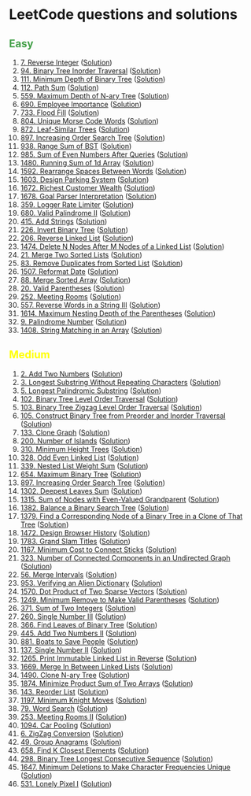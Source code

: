 # LeetCode questions and solutions

## <span style="color: #43A048;">Easy
1. [7. Reverse Integer](https://leetcode.com/problems/reverse-integer/) ([Solution](Tree/l_7.py))
2. [94. Binary Tree Inorder Traversal](https://leetcode.com/problems/binary-tree-inorder-traversal/) ([Solution](Tree/l_94.py))
3. [111. Minimum Depth of Binary Tree](https://leetcode.com/problems/minimum-depth-of-binary-tree/) ([Solution](BFS/l_111.py))
4. [112. Path Sum](https://leetcode.com/problems/path-sum/) ([Solution](Tree/l_112.py))
5. [559. Maximum Depth of N-ary Tree](https://leetcode.com/problems/maximum-depth-of-n-ary-tree/) ([Solution](DFS/l_559.py))
6. [690. Employee Importance](https://leetcode.com/problems/employee-importance/) ([Solution](DFS/l_690.py))
7. [733. Flood Fill](https://leetcode.com/problems/flood-fill/) ([Solution](DFS/l_733.py))
8. [804. Unique Morse Code Words](https://leetcode.com/problems/unique-morse-code-words/) ([Solution](String/l_804.py))
9. [872. Leaf-Similar Trees](https://leetcode.com/problems/leaf-similar-trees/) ([Solution](DFS/l_872.py))
10. [897. Increasing Order Search Tree](https://leetcode.com/problems/increasing-order-search-tree/) ([Solution](Tree/l_897.py))
11. [938. Range Sum of BST](https://leetcode.com/problems/range-sum-of-bst/) ([Solution](Tree/l_938.py))
12. [985. Sum of Even Numbers After Queries](https://leetcode.com/problems/sum-of-even-numbers-after-queries/) ([Solution](Others/l_985.py))
13. [1480. Running Sum of 1d Array](https://leetcode.com/problems/running-sum-of-1d-array/) ([Solution](Others/l_1480.py))
14. [1592. Rearrange Spaces Between Words](https://leetcode.com/problems/rearrange-spaces-between-words/) ([Solution](String/l_1592.py))
15. [1603. Design Parking System](https://leetcode.com/problems/design-parking-system/) ([Solution](Design/l_1603.py))
16. [1672. Richest Customer Wealth](https://leetcode.com/problems/richest-customer-wealth/) ([Solution](Others/l_1672.py))
17. [1678. Goal Parser Interpretation](https://leetcode.com/problems/goal-parser-interpretation/) ([Solution](String/l_1678.py))
18. [359. Logger Rate Limiter](https://leetcode.com/problems/logger-rate-limiter/) ([Solution](Design/l_359.py))
19. [680. Valid Palindrome II](https://leetcode.com/problems/valid-palindrome-ii/) ([Solution](String/l_680.py))
20. [415. Add Strings](https://leetcode.com/problems/add-strings/) ([Solution](String/l_415.py))
21. [226. Invert Binary Tree](https://leetcode.com/problems/invert-binary-tree/) ([Solution](Tree/l_226.py))
22. [206. Reverse Linked List](https://leetcode.com/problems/reverse-linked-list/) ([Solution](LinkedList/l_206.py))
23. [1474. Delete N Nodes After M Nodes of a Linked List](https://leetcode.com/problems/delete-n-nodes-after-m-nodes-of-a-linked-list/) ([Solution](LinkedList/l_1474.py))
24. [21. Merge Two Sorted Lists](https://leetcode.com/problems/merge-two-sorted-lists/) ([Solution](LinkedList/l_21.py))
25. [83. Remove Duplicates from Sorted List](https://leetcode.com/problems/remove-duplicates-from-sorted-list/submissions/) ([Solution](LinkedList/l_83.py))
26. [1507. Reformat Date](https://leetcode.com/problems/reformat-date/submissions/) ([Solution](String/l_1508.py))
27. [88. Merge Sorted Array](https://leetcode.com/problems/merge-sorted-array/) ([Solution](Others/l_88.py))
28. [20. Valid Parentheses](https://leetcode.com/problems/valid-parentheses/) ([Solution](String/l_20.py))
29. [252. Meeting Rooms](https://leetcode.com/problems/meeting-rooms/) ([Solution](Greedy/l_252.py))
30. [557. Reverse Words in a String III](https://leetcode.com/problems/reverse-words-in-a-string-iii/) ([Solution](String/l_557.py))
31. [1614. Maximum Nesting Depth of the Parentheses](https://leetcode.com/problems/maximum-nesting-depth-of-the-parentheses/) ([Solution](String/l_1614.py))
32. [9. Palindrome Number](https://leetcode.com/problems/palindrome-number/) ([Solution](Math/l_9.py))
33. [1408. String Matching in an Array](https://leetcode.com/problems/string-matching-in-an-array/) ([Solution](String/l_1408.py))

[comment]: <> (- []&#40;&#41; &#40;[Solution]&#40;Tree/l_111.py&#41;&#41;)

## <span style="color: yellow;">Medium
1. [2. Add Two Numbers](https://leetcode.com/problems/add-two-numbers/) ([Solution](LinkedList/l_2.py))
2. [3. Longest Substring Without Repeating Characters](https://leetcode.com/problems/longest-substring-without-repeating-characters/) ([Solution](String/l_3.py))
3. [5. Longest Palindromic Substring](https://leetcode.com/problems/longest-palindromic-substring/) ([Solution](String/l_5.py))
4. [102. Binary Tree Level Order Traversal](https://leetcode.com/problems/binary-tree-level-order-traversal/) ([Solution](BFS/l_102.py))
5. [103. Binary Tree Zigzag Level Order Traversal](https://leetcode.com/problems/binary-tree-zigzag-level-order-traversal/) ([Solution](Tree/l_103.py))
6. [105. Construct Binary Tree from Preorder and Inorder Traversal](https://leetcode.com/problems/construct-binary-tree-from-preorder-and-inorder-traversal/) ([Solution](Tree/l_105.py))
7. [133. Clone Graph](https://leetcode.com/problems/clone-graph/) ([Solution](BFS/l_133.py))
8. [200. Number of Islands](https://leetcode.com/problems/number-of-islands/) ([Solution](BFS/l_200.py))
9. [310. Minimum Height Trees](https://leetcode.com/problems/minimum-height-trees/) ([Solution](Graph/l_310.py))
10. [328. Odd Even Linked List](https://leetcode.com/problems/odd-even-linked-list/) ([Solution](LinkedList/l_328.py))
11. [339. Nested List Weight Sum](https://leetcode.com/problems/nested-list-weight-sum/) ([Solution](DFS/l_339.py))
12. [654. Maximum Binary Tree](https://leetcode.com/problems/maximum-binary-tree/) ([Solution](Tree/l_654.py))
13. [897. Increasing Order Search Tree](https://leetcode.com/problems/increasing-order-search-tree/) ([Solution](Tree/l_897.py))
14. [1302. Deepest Leaves Sum](https://leetcode.com/problems/deepest-leaves-sum/) ([Solution](Tree/l_1302.py))
15. [1315. Sum of Nodes with Even-Valued Grandparent](https://leetcode.com/problems/sum-of-nodes-with-even-valued-grandparent/) ([Solution](Tree/l_1315.py))
16. [1382. Balance a Binary Search Tree](https://leetcode.com/problems/balance-a-binary-search-tree/) ([Solution](Tree/l_1382.py))
17. [1379. Find a Corresponding Node of a Binary Tree in a Clone of That Tree](https://leetcode.com/problems/find-a-corresponding-node-of-a-binary-tree-in-a-clone-of-that-tree/) ([Solution](BFS/l_1379.py))
18. [1472. Design Browser History](https://leetcode.com/problems/design-browser-history/) ([Solution](LinkedList/l_1472.py))
19. [1783. Grand Slam Titles](https://leetcode.com/problems/grand-slam-titles/) ([Solution](SQL/l_1783.sql))
20. [1167. Minimum Cost to Connect Sticks](https://leetcode.com/problems/minimum-cost-to-connect-sticks/) ([Solution](Greedy/l_1167.py))
21. [323. Number of Connected Components in an Undirected Graph](https://leetcode.com/problems/number-of-connected-components-in-an-undirected-graph/) ([Solution](Graph/l_323.py))
22. [56. Merge Intervals](https://leetcode.com/problems/merge-intervals/) ([Solution](Greedy/l_56.py))
23. [953. Verifying an Alien Dictionary](https://leetcode.com/problems/verifying-an-alien-dictionary/) ([Solution](String/l_953.py))
24. [1570. Dot Product of Two Sparse Vectors](https://leetcode.com/problems/dot-product-of-two-sparse-vectors/) ([Solution](Design/l_1570.py))
25. [1249. Minimum Remove to Make Valid Parentheses](https://leetcode.com/problems/minimum-remove-to-make-valid-parentheses/) ([Solution](String/l_1249.py))
26. [371. Sum of Two Integers](https://leetcode.com/problems/sum-of-two-integers/) ([Solution](String/l_371.py))
27. [260. Single Number III](https://leetcode.com/problems/single-number-iii/) ([Solution](String/l_260.py))
28. [366. Find Leaves of Binary Tree](https://leetcode.com/problems/find-leaves-of-binary-tree/) ([Solution](DFS/l_366.py))
29. [445. Add Two Numbers II](https://leetcode.com/problems/add-two-numbers-ii/) ([Solution](LinkedList/l_445.py))
30. [881. Boats to Save People](https://leetcode.com/problems/boats-to-save-people/) ([Solution](Greedy/l_881.py))
31. [137. Single Number II](https://leetcode.com/problems/single-number-ii/) ([Solution](String/l_137.py))
32. [1265. Print Immutable Linked List in Reverse](https://leetcode.com/problems/print-immutable-linked-list-in-reverse/) ([Solution](LinkedList/l_1265.py))
33. [1669. Merge In Between Linked Lists](https://leetcode.com/problems/merge-in-between-linked-lists/) ([Solution](LinkedList/l_1669.py))
34. [1490. Clone N-ary Tree](https://leetcode.com/problems/clone-n-ary-tree/) ([Solution](Tree/l_1490.py))
35. [1874. Minimize Product Sum of Two Arrays](https://leetcode.com/problems/minimize-product-sum-of-two-arrays/) ([Solution](Greedy/l_1874.py))
36. [143. Reorder List](https://leetcode.com/problems/reorder-list/) ([Solution](LinkedList/l_143.py))
37. [1197. Minimum Knight Moves](https://leetcode.com/problems/minimum-knight-moves/) ([Solution](BFS/l_1197.py))
38. [79. Word Search](https://leetcode.com/problems/word-search/) ([Solution](String/l_79.py))
39. [253. Meeting Rooms II](https://leetcode.com/problems/meeting-rooms-ii/) ([Solution](Greedy/l_253.py))
40. [1094. Car Pooling](https://leetcode.com/problems/car-pooling/submissions/) ([Solution](Greedy/l_1094.py))
41. [6. ZigZag Conversion](https://leetcode.com/problems/zigzag-conversion/) ([Solution](String/l_6.py))
42. [49. Group Anagrams](https://leetcode.com/problems/group-anagrams/) ([Solution](String/l_49.py))
43. [658. Find K Closest Elements](https://leetcode.com/problems/find-k-closest-elements) ([Solution](Array/l_658.py))
44. [298. Binary Tree Longest Consecutive Sequence](https://leetcode.com/problems/binary-tree-longest-consecutive-sequence/) ([Solution](Tree/l_298.py))
45. [1647. Minimum Deletions to Make Character Frequencies Unique](https://leetcode.com/problems/minimum-deletions-to-make-character-frequencies-unique/) ([Solution](Greedy/l_1647.py))
46. [531. Lonely Pixel I](https://leetcode.com/problems/lonely-pixel-i/) ([Solution](Array/l_531.py))


[comment]: <> (- []&#40;&#41; &#40;[Solution]&#40;Tree/l_111.py&#41;&#41;)
